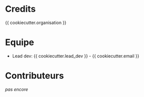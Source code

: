 # Credits

{{ cookiecutter.organisation }}

# Equipe

* Lead dev: {{ cookiecutter.lead_dev }} - {{ cookiecutter.email }}

# Contributeurs

_pas encore_
